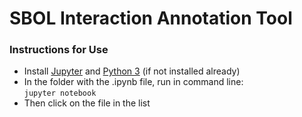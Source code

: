 # SBOL Interaction Annotation Tool
### Instructions for Use
- Install [Jupyter](https://jupyter.org/install) and [Python 3](https://www.python.org/downloads/) (if not installed already)  
- In the folder with the .ipynb file, run in command line:  
    `jupyter notebook`  
- Then click on the file in the list
